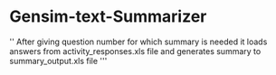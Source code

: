 # Gensim-text-Summarizer
''
After giving question number for which summary is needed it loads answers from activity_responses.xls file and 
generates summary to summary_output.xls file
'''
